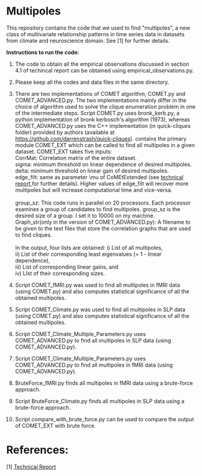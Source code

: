 # Multipoles
This repository contains the code that we used to find "multipoles", a new class of multivariate relationship patterns in time series data in datasets from climate and neuroscience domain. See [1] for further details. 

<b>Instructions to run the code:</b>

1) The code to obtain all the empirical observations discussed in section 4.1 of techincal report can be obtained using empirical_observations.py.


2) Please keep all the codes and data files in the same directory.
3) There are two implementations of COMET algorithm; COMET.py and COMET_ADVANCED.py. The two implementations mainly differ in the choice of algorithm used to solve the clique enumeration problem in one of the intermediate steps. Script COMET.py uses bronk_kerb.py, a python implementation of bronk kerbosch's algorithm (1973), whereas COMET_ADVANCED.py uses the C++ implementation (in quick-cliques folder) provided by authors (available at https://github.com/darrenstrash/quick-cliques).   contains the primary module COMET_EXT which can be called to find all multipoles in a given dataset. COMET_EXT takes five inputs:<br>
	CorrMat: Correlation matrix of the entire dataset. <br>
	sigma: minimum threshold on linear dependence of desired multipoles. <br>
	delta: minimum threshold on linear gain of desired multipoles.<br> 
	edge_filt: same as parameter \mu of CoMEtExtended (see <a href = "https://www.researchgate.net/publication/323129038_Mining_Novel_Multivariate_Relationships_in_Time_Series_Data_Applications_to_Climate_and_Neuroscience"> technical report </a> for further details). Higher values of edge_filt will recover more multipoles but will increase computational time and vice-versa.<br>   
	group_sz: This code runs in parallel on 20 processors. Each processor examines a group of candidates to find multipoles. group_sz is the desired size of a group. I set it to 10000 on my machine.<br>
  Graph_str(only in the version of COMET_ADVANCED.py): A filename to be given to the text files that store the correlation graphs that are used to find cliques.<br>  
  In the output, four lists are obtained: i) List of all multipoles,<br> ii) List of their corresponding least eigenvalues (= 1 - linear dependence),<br> iii) List of corresponding linear gains, and<br> iv) LIst of their corresponding sizes.<br> 

4) Script COMET_fMRI.py was used to find all multipoles in fMRI data (using COMET.py) and also computes statistical significance of all the obtained multipoles.<br> 
5) Script COMET_Climate.py was used to find all multipoles in SLP data (using COMET.py) and also computes statistical significance of all the obtained multipoles.<br>
6) Script COMET_Climate_Multiple_Parameters.py uses COMET_ADVANCED.py to find all multipoles in SLP data (using COMET_ADVANCED.py).<br>
7) Script COMET_Climate_Multiple_Parameters.py uses COMET_ADVANCED.py to find all multipoles in fMRI data (using COMET_ADVANCED.py).<br>
8) BruteForce_fMRI.py finds all multipoles in fMRI data using a brute-force approach.<br> 
9) Script BruteForce_Climate.py finds all multipoles in SLP data using a brute-force approach.<br> 
10) Script compare_with_brute_force.py can be used to compare the output of COMET_EXT with brute force.<br>

# References: 
[1] <a href = "https://www.researchgate.net/publication/323129038_Mining_Novel_Multivariate_Relationships_in_Time_Series_Data_Applications_to_Climate_and_Neuroscience"> Technical Report </a>
